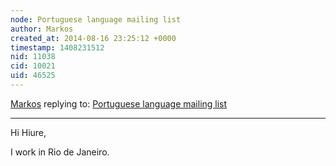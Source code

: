 ```yaml
---
node: Portuguese language mailing list
author: Markos
created_at: 2014-08-16 23:25:12 +0000
timestamp: 1408231512
nid: 11038
cid: 10021
uid: 46525
---
```




[Markos](../profile/Markos) replying to: [Portuguese language mailing list](../notes/vjpixel/08-11-2014/portuguese-language-mailing-list)

----
Hi Hiure,

I work in Rio de Janeiro.